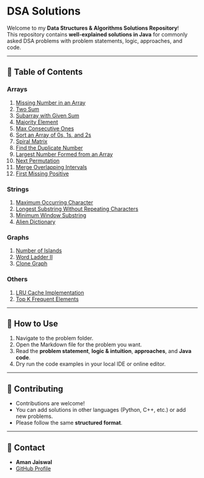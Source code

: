 # DSA Solutions

Welcome to my **Data Structures & Algorithms Solutions Repository**!  
This repository contains **well-explained solutions in Java** for commonly asked DSA problems with problem statements, logic, approaches, and code.

---

## 🔹 Table of Contents

### Arrays
1. [Missing Number in an Array](questions/arrays/missing_number.md)
2. [Two Sum](questions/arrays/two_sum.md)
3. [Subarray with Given Sum](questions/arrays/subarray_with_given_sum.md)
4. [Majority Element](questions/arrays/majority_element.md)
5. [Max Consecutive Ones](questions/arrays/max_consecutive_ones.md)
6. [Sort an Array of 0s, 1s, and 2s](questions/arrays/sort_0_1_2.md)
7. [Spiral Matrix](questions/arrays/spiral_matrix.md)
8. [Find the Duplicate Number](questions/arrays/find_duplicate_number.md)
9. [Largest Number Formed from an Array](questions/arrays/largest_number.md)
10. [Next Permutation](questions/arrays/next_permutation.md)
11. [Merge Overlapping Intervals](questions/arrays/merge_intervals.md)
12. [First Missing Positive](questions/arrays/first_missing_positive.md)

### Strings
1. [Maximum Occurring Character](questions/strings/max_occurring_char.md)
2. [Longest Substring Without Repeating Characters](questions/strings/longest_substring_no_repeat.md)
3. [Minimum Window Substring](questions/strings/minimum_window_substring.md)
4. [Alien Dictionary](questions/strings/alien_dictionary.md)

### Graphs
1. [Number of Islands](questions/graphs/number_of_islands.md)
2. [Word Ladder II](questions/graphs/word_ladder_II.md)
3. [Clone Graph](questions/graphs/clone_graph.md)

### Others
1. [LRU Cache Implementation](questions/others/lru_cache.md)
2. [Top K Frequent Elements](questions/others/top_k_frequent.md)

---

## 🔹 How to Use
1. Navigate to the problem folder.
2. Open the Markdown file for the problem you want.
3. Read the **problem statement**, **logic & intuition**, **approaches**, and **Java code**.
4. Dry run the code examples in your local IDE or online editor.

---

## 🔹 Contributing
- Contributions are welcome!
- You can add solutions in other languages (Python, C++, etc.) or add new problems.
- Please follow the same **structured format**.

---

## 🔹 Contact
- **Aman Jaiswal**
- [GitHub Profile](https://github.com/amanjaiswal30)
